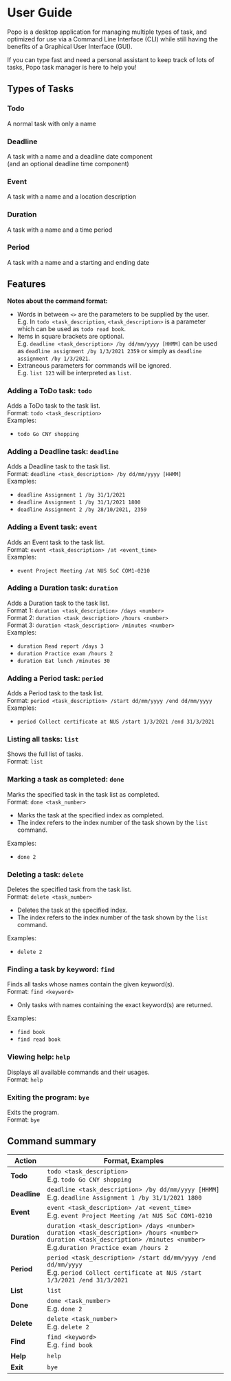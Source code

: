 # User Guide
Popo is a desktop application for managing multiple types of task, and optimized for
use via a Command Line Interface (CLI) while still having the benefits of a
Graphical User Interface (GUI).

If you can type fast and need a personal assistant to keep track of lots of tasks,
Popo task manager is here to help you!


## Types of Tasks
### Todo 
A normal task with only a name

### Deadline
A task with a name and a deadline date component \
(and an optional deadline time component)

### Event
A task with a name and a location description

### Duration
A task with a name and a time period

### Period
A task with a name and a starting and ending date


## Features
**Notes about the command format:**
- Words in between `<>` are the parameters to be supplied by the user. \
  E.g. In `todo <task_description`, `<task_description>` is a parameter which can
  be used as `todo read book`.
- Items in square brackets are optional. \
  E.g. `deadline <task_description> /by dd/mm/yyyy [HHMM]` can be
  used as `deadline assignment /by 1/3/2021 2359` or simply as 
  `deadline assignment /by 1/3/2021`.
- Extraneous parameters for commands will be ignored. \
  E.g. `list 123` will be interpreted as `list`.

### Adding a ToDo task: `todo`
Adds a ToDo task to the task list. \
Format: `todo <task_description>`  \
Examples:
- `todo Go CNY shopping`

### Adding a Deadline task: `deadline`
Adds a Deadline task to the task list. \
Format: `deadline <task_description> /by dd/mm/yyyy [HHMM]`\
Examples:
- `deadline Assignment 1 /by 31/1/2021`
- `deadline Assignment 1 /by 31/1/2021 1800`
- `deadline Assignment 2 /by 28/10/2021, 2359`

### Adding a Event task: `event`
Adds an Event task to the task list. \
Format: `event <task_description> /at <event_time>`\
Examples:
- `event Project Meeting /at NUS SoC COM1-0210`

### Adding a Duration task: `duration`
Adds a Duration task to the task list. \
Format 1: `duration <task_description> /days <number>`\
Format 2: `duration <task_description> /hours <number>`\
Format 3: `duration <task_description> /minutes <number>`\
Examples:
- `duration Read report /days 3`
- `duration Practice exam /hours 2`
- `duration Eat lunch /minutes 30`

### Adding a Period task: `period`
Adds a Period task to the task list. \
Format: `period <task_description> /start dd/mm/yyyy /end dd/mm/yyyy` \
Examples:
- `period Collect certificate at NUS /start 1/3/2021 /end 31/3/2021`

### Listing all tasks: `list`
Shows the full list of tasks. \
Format: `list`

### Marking a task as completed: `done`
Marks the specified task in the task list as completed. \
Format: `done <task_number>`
- Marks the task at the specified index as completed.
- The index refers to the index number of the task shown by the `list` command.

Examples:
- `done 2`

### Deleting a task: `delete`
Deletes the specified task from the task list. \
Format: `delete <task_number>`
- Deletes the task at the specified index.
- The index refers to the index number of the task shown by the `list` command.

Examples:
- `delete 2`

### Finding a task by keyword: `find`
Finds all tasks whose names contain the given keyword(s). \
Format: `find <keyword>`
- Only tasks with names containing the exact keyword(s) are returned.

Examples:
- `find book`
- `find read book`

### Viewing help: `help`
Displays all available commands and their usages. \
Format: `help`

### Exiting the program: `bye`
Exits the program. \
Format: `bye`


## Command summary

Action | Format, Examples
--------|------------------
**Todo** | `todo <task_description>` <br> E.g. `todo Go CNY shopping`
**Deadline** | `deadline <task_description> /by dd/mm/yyyy [HHMM]` <br> E.g. `deadline Assignment 1 /by 31/1/2021 1800`
**Event** | `event <task_description> /at <event_time>` <br> E.g. `event Project Meeting /at NUS SoC COM1-0210`
**Duration** | `duration <task_description> /days <number>` <br> `duration <task_description> /hours <number>` <br> `duration <task_description> /minutes <number>` <br> E.g.`duration Practice exam /hours 2`
**Period** | `period <task_description> /start dd/mm/yyyy /end dd/mm/yyyy`<br> E.g. `period Collect certificate at NUS /start 1/3/2021 /end 31/3/2021`
**List** | `list`
**Done** | `done <task_number>`<br> E.g. `done 2`
**Delete** | `delete <task_number>`<br> E.g. `delete 2`
**Find** | `find <keyword>`<br> E.g. `find book`
**Help** | `help`
**Exit** | `bye`
